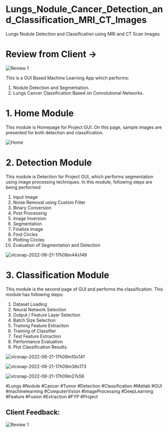 # Lungs_Nodule_Cancer_Detection_and_Classification_MRI_CT_Images
Lungs Nodule Detection and Classification using MRI and CT Scan Images

# Review from Client ->
![Review 1 ](https://user-images.githubusercontent.com/25412736/183263074-255fd263-c378-4627-a7a8-84f8108c9d01.JPG)


This is a GUI Based Machine Learning App which performs:
1. Nodule Detection and Segmentation.
2. Lungs Cancer Classification Based on Convolutional Networks.

# 1. Home Module
This module is Homepage for Project GUI. On this page, sample images are presented for both detection and classification.


![Home ](https://user-images.githubusercontent.com/25412736/174796923-530a30bc-8987-4113-a7a6-e94f2df9c842.JPG)

# 2. Detection Module
This module is Detection for Project GUI, which performs segmentation using image processing techniques.
In this module, following steps are being performed

1. Input Image
2. Noise Removal using Custom Filter
3. Binary Conversion
4. Post Processing
5. Image Inversion
6. Segmentation
7. Finalize Image
8. Find Circles
9. Plotting Circles
10. Evaluation of Segmentation and Detection


![vlcsnap-2022-06-21-17h08m44s149](https://user-images.githubusercontent.com/25412736/174796441-62a5499e-c52a-4b75-9711-812accd89d20.png)


# 3. Classification Module

This module is the second page of GUI and performs the classification. This module has following steps:
1. Dataset Loading
2. Neural Network Selection
3. Output / Feature Layer Selection
4. Batch Size Selection
5. Training Feature Extraction
6. Training of Classifier
7. Test Feature Extraction
8. Performance Evaluation
9. Plot Classification Results.

![vlcsnap-2022-06-21-17h09m10s141](https://user-images.githubusercontent.com/25412736/174798136-89b3893c-7998-4d30-8e65-eac4e8266b6b.png)


![vlcsnap-2022-06-21-17h09m38s173](https://user-images.githubusercontent.com/25412736/174798153-2939cdd0-627a-4f4b-a2aa-b8d8a81558c1.png)


![vlcsnap-2022-06-21-17h09m27s56](https://user-images.githubusercontent.com/25412736/174798162-970aa258-b4c1-48c9-ae0c-70161d972d4b.png)

#Lungs #Nodule #Cancer #Tumor #Detection #Classification #Matlab #GUI #machinelearning #ComputerVision #ImageProcessing #DeepLearning #Feature #Fusion #Extraction #FYP #Project


## Client Feedback:
![Review 1 ](https://user-images.githubusercontent.com/25412736/177764100-d4582232-d95a-496c-a1e8-f7fc81990007.JPG)

